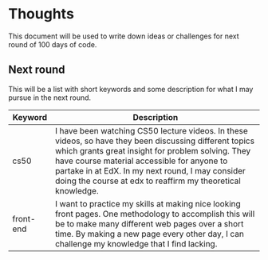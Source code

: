 # Thoughts

This document will be used to write down ideas or challenges for next round of 100 days of code.

## Next round

This will be a list with short keywords and some description for what I may pursue in the next round.

Keyword | Description
--- | ---
cs50 | I have been watching CS50 lecture videos. In these videos, so have they been discussing different topics which grants great insight for problem solving. They have course material accessible for anyone to partake in at EdX. In my next round, I may consider doing the course at edx to reaffirm my theoretical knowledge.
front-end | I want to practice my skills at making nice looking front pages. One methodology to accomplish this will be to make many different web pages over a short time. By making a new page every other day, I can challenge my knowledge that I find lacking.
